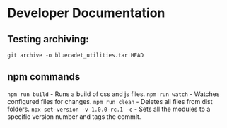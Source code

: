 # Developer Documentation

## Testing archiving:

`git archive -o bluecadet_utilities.tar HEAD`

## npm commands

`npm run build` - Runs a build of css and js files.
`npm run watch` - Watches configured files for changes.
`npm run clean` - Deletes all files from dist folders.
`npx set-version -v 1.0.0-rc.1 -c` - Sets all the modules to a specific version number and tags the commit.
